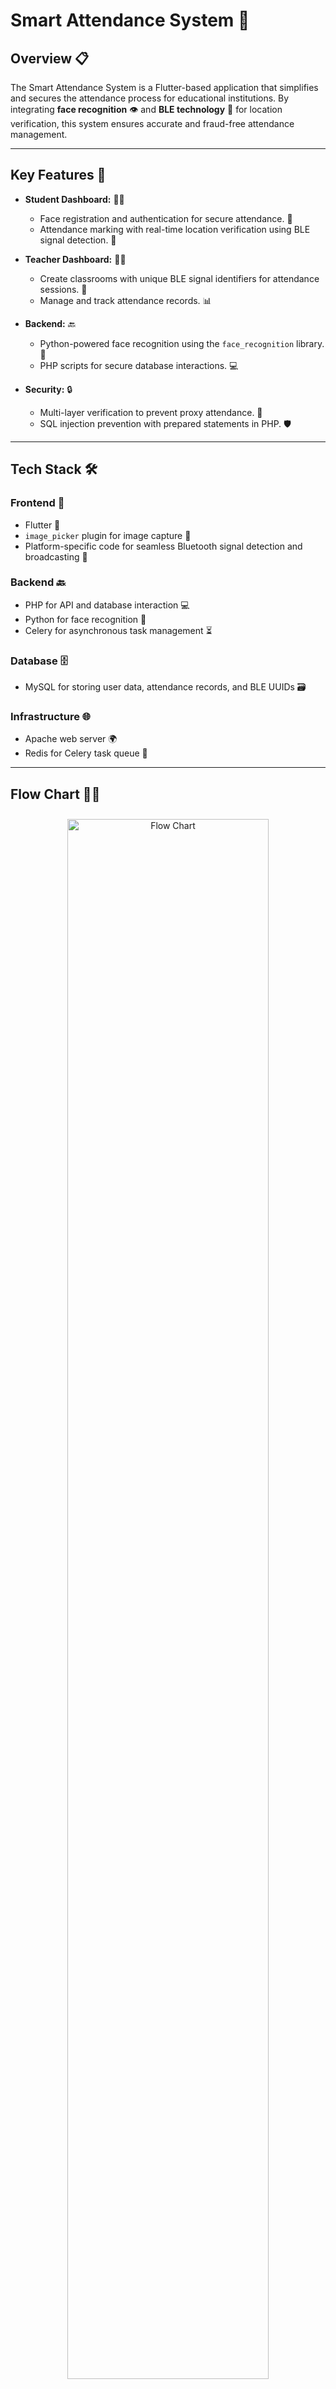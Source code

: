 # **Smart Attendance System** 📱

## **Overview** 📋
The Smart Attendance System is a Flutter-based application that simplifies and secures the attendance process for educational institutions. By integrating **face recognition** 👁️ and **BLE technology** 📡 for location verification, this system ensures accurate and fraud-free attendance management.

---

## **Key Features** 🌟
- **Student Dashboard:** 🧑‍🎓
  - Face registration and authentication for secure attendance. 📸
  - Attendance marking with real-time location verification using BLE signal detection. 📍
  
- **Teacher Dashboard:** 👩‍🏫
  - Create classrooms with unique BLE signal identifiers for attendance sessions. 🏫
  - Manage and track attendance records. 📊

- **Backend:** 🔙
  - Python-powered face recognition using the `face_recognition` library. 🐍
  - PHP scripts for secure database interactions. 💻

- **Security:** 🔒
  - Multi-layer verification to prevent proxy attendance. 🚫
  - SQL injection prevention with prepared statements in PHP. 🛡️

---

## **Tech Stack** 🛠️
### **Frontend** 📱
- Flutter 🦋
- `image_picker` plugin for image capture 📸
- Platform-specific code for seamless Bluetooth signal detection and broadcasting 📶

### **Backend** 🔙
- PHP for API and database interaction 💻
- Python for face recognition 🐍
- Celery for asynchronous task management ⏳

### **Database** 🗄️
- MySQL for storing user data, attendance records, and BLE UUIDs 🗃️

### **Infrastructure** 🌐
- Apache web server 🌍
- Redis for Celery task queue 🔄

---

## **Flow Chart** 🧑‍💻
<div align="center">
  <img src="images/flowChart.png" alt="Flow Chart" style="width: 80%; border-radius: 10px; margin: 10px;">
</div>

---

## **How It Works** 🤖
### **Student Workflow** 🧑‍🎓
1. Register with email and password. 📧🔑
2. Log in and register face for authentication. 📸
3. Mark attendance:
   - Location check using BLE UUID detection. 📍
   - Face verification via image capture and comparison. 👁️

### **Teacher Workflow** 👩‍🏫
1. Log in and create a classroom with details. 📝
2. Start an online attendance session. 🖥️
3. Monitor attendance records in real-time. ⏰

---

## **Screenshots** 🖼️

### **Student Workflow** 🧑‍🎓

### 1. **Student Dashboard** 📱
<!-- ![Student Dashboard]() -->
<img src="images/studentDashboard.jpg" alt="Student Dashboard" style="width: 250px; border-radius: 1%; margin: 10px;">

### 2. **Attendance Dashboard** 📊
<!-- ![Attendance Dashboard]() -->
<img src="images/attendanceDashboard.jpg" alt="Face Registration" style="width: 250px; border-radius: 1%; margin: 10px;">

### 3. **Attendance Marking** ✔️
<!-- ![Attendance Marking]() -->
<img src="images/attendanceInfo.jpg" alt="Attendance Marking" style="width: 250px; border-radius: 1%; margin: 10px;">

---

### **Teacher Workflow** 👩‍🏫 

### 1. **Teacher Dashboard/ Create Classroom** 🏫
<img src="images/teacherDashboard.jpg" alt="Attendance Marking" style="width: 250px; border-radius: 1%; margin: 10px;">

### 2. **Manage Online Attendance** 👩‍🏫
<img src="images/manageAttendance.jpg" alt="Attendance Marking" style="width: 250px; border-radius: 1%; margin: 10px;">

<!-- *(Add more screenshots as needed by saving images in your repository and linking them here.)* -->

---

## **Setup and Installation** ⚙️
### **Prerequisites** 📋
- Flutter installed on your system 📱
- Python 3.9+ with required libraries (`face_recognition`, `dlib`, `numpy`, `celery`) 🐍
- MySQL Server 🗃️
- PHP and a web server (Apache) 💻
- Redis or RabbitMQ for Celery task management 🔄

### **Steps** 📝
1. Clone the repository:
   ```bash
   git clone https://github.com/yourusername/smart-attendance-system.git
   ```
2. Navigate to the project directory:

   ```bash
   cd Flutter_Attendance/lib
   ```
3. Set up the backend:
   - Configure the PHP scripts in the `/lib/API` directory with your MySQL credentials. it also have `Schemas.txt` for database schemas.🗂️
   
   - Install Python dependencies:
      ```bash
      pip install -r requirements.txt
      ```
   - Start Redis on UBUNTU
      ```bash
      sudo service redis-server start
      ```
   - Start the Celery worker:
      ```bash
      celery  -A celery_tasks.tasks worker --loglevel=info -E
      ```
   - Start Apache server in it start MySQL, Apache 🌐
4. Run the frontend:

    ```bash
    flutter pub get
    flutter run
    ```
